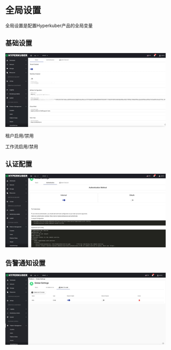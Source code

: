 # 全局设置

全局设置是配置Hyperkuber产品的全局变量

## 基础设置
![Minion](../../../assets/images/platform/settings/basic.jpg)

租户启用/禁用

工作流启用/禁用


## 认证配置
![Minion](../../../assets/images/platform/settings/auth.jpg)

## 告警通知设置
![Minion](../../../assets/images/platform/settings/alert.jpg)